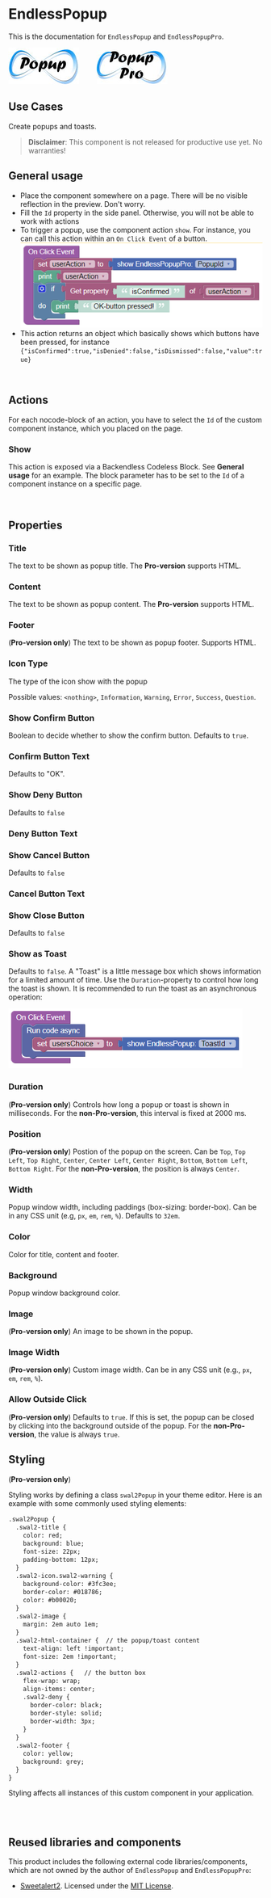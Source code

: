 # EndlessPopup

This is the documentation for ``EndlessPopup`` and ``EndlessPopupPro``.

![icon](./assets/iconPopup.jpg) &nbsp; &nbsp; &nbsp; &nbsp;
![icon](./assets/iconPopupPro.jpg)

## Use Cases
Create popups and toasts.

>**Disclaimer**: This component is not released for productive use yet. No warranties!

## General usage
- Place the component somewhere on a page. There will be no visible reflection in the preview. Don't worry.
- Fill the ``Id`` property in the side panel. Otherwise, you will not be able to work with actions
- To trigger a popup, use the component action ``show``. For instance, you can call this action within an ``On Click Event`` of a button.
![On Click Handler](./assets/onClickHandler.png)
- This action returns an object which basically shows which buttons have been pressed, for instance ``{"isConfirmed":true,"isDenied":false,"isDismissed":false,"value":true}``

<br>

## Actions
For each nocode-block of an action, you have to select the ``Id`` of the custom component instance, which you placed on the page.

### Show
This action is exposed via a Backendless Codeless Block. See **General usage** for an example. The block parameter has to be set to the ``Id`` of a component instance on a specific page.

<br>

## Properties

### Title
The text to be shown as popup title. The **Pro-version** supports HTML.

### Content
The text to be shown as popup content. The **Pro-version** supports HTML.

### Footer
(**Pro-version only**) The text to be shown as popup footer. Supports HTML.

### Icon Type
The type of the icon show with the popup

Possible values: ``<nothing>``, ``Information``, ``Warning``, ``Error``, ``Success``, ``Question``.

### Show Confirm Button
Boolean to decide whether to show the confirm button. Defaults to ``true``.

### Confirm Button Text
Defaults to "OK".

### Show Deny Button
Defaults to ``false``

### Deny Button Text

### Show Cancel Button
Defaults to ``false``

### Cancel Button Text

### Show Close Button
Defaults to ``false``

### Show as Toast
Defaults to ``false``. A "Toast" is a little message box which shows information for a limited amount of time. Use the ``Duration``-property to control how long the toast is shown. It is recommended to run the toast as an asynchronous operation:

![Asynch Toast](./assets/toast.png)

### Duration
(**Pro-version only**) Controls how long a popup or toast is shown in milliseconds. For the **non-Pro-version**, this interval is fixed at 2000 ms.

### Position
(**Pro-version only**) Postion of the popup on the screen. Can be ``Top``, ``Top Left``, ``Top Right``, ``Center``, ``Center Left``, ``Center Right``, ``Bottom``, ``Bottom Left``, ``Bottom Right``. For the **non-Pro-version**, the position is always ``Center``.

### Width
Popup window width, including paddings (box-sizing: border-box). Can be in any CSS unit (e.g, ``px``, ``em``, ``rem``, ``%``). Defaults to ``32em``.

### Color
Color for title, content and footer.

### Background
Popup window background color.

### Image
(**Pro-version only**) An image to be shown in the popup.

### Image Width
(**Pro-version only**) Custom image width. Can be in any CSS unit (e.g., ``px``, ``em``, ``rem``, ``%``).

### Allow Outside Click
(**Pro-version only**) Defaults to ``true``. If this is set, the popup can be closed by clicking into the background outside of the popup. For the **non-Pro-version**, the value is always ``true``.

## Styling
(**Pro-version only**)

Styling works by defining a class ``swal2Popup`` in your theme editor. Here is an example with some commonly used styling elements:
```
.swal2Popup {
  .swal2-title {
    color: red;
    background: blue;
    font-size: 22px;
    padding-bottom: 12px;
  }
  .swal2-icon.swal2-warning {
    background-color: #3fc3ee;
    border-color: #018786;
    color: #b00020;
  }
  .swal2-image {
    margin: 2em auto 1em;
  }
  .swal2-html-container {  // the popup/toast content
    text-align: left !important;
    font-size: 2em !important;
  }
  .swal2-actions {   // the button box
    flex-wrap: wrap;
    align-items: center;
    .swal2-deny {
      border-color: black;
      border-style: solid;
      border-width: 3px;
    }
  }
  .swal2-footer {
    color: yellow;
    background: grey;
  }
}
```
Styling affects all instances of this custom component in your application.

<br>
<br>

## Reused libraries and components
This product includes the following external code libraries/components, which are not owned by the author of ``EndlessPopup`` and ``EndlessPopupPro``:

- [Sweetalert2](https://sweetalert2.github.io/). Licensed under the [MIT License](https://github.com/sweetalert2/sweetalert2/blob/main/LICENSE).